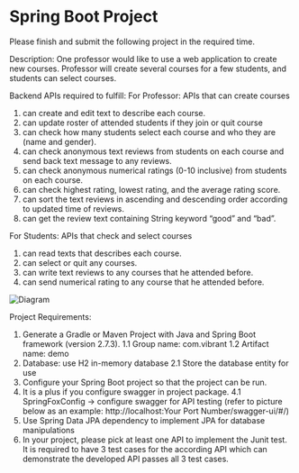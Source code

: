 # Spring Boot Project

Please finish and submit the following project in the required time.

Description:
One professor would like to use a web application to create new courses.
Professor will create several courses for a few students, and students can select courses.

Backend APIs required to fulfill:
For Professor: APIs that can create courses
1.	can create and edit text to describe each course.
2.	can update roster of attended students if they join or quit course
3.	can check how many students select each course and who they are (name and gender). 
4.	can check anonymous text reviews from students on each course and send back text message to any reviews.
5.	can check anonymous numerical ratings (0-10 inclusive) from students on each course.
6.	can check highest rating, lowest rating, and the average rating score.
7.	can sort the text reviews in ascending and descending order according to updated time of reviews.
8.	can get the review text containing String keyword “good” and “bad”.

For Students: APIs that check and select courses
1.	can read texts that describes each course.
2.	can select or quit any courses.
3.	can write text reviews to any courses that he attended before.
4.	can send numerical rating to any course that he attended before.

![Diagram](https://user-images.githubusercontent.com/112025981/188245719-739ae91f-bb76-406e-ad9d-861c58bc7b1f.svg)

Project Requirements:
1.	Generate a Gradle or Maven Project with Java and Spring Boot framework (version 2.7.3).
  1.1 Group name: com.vibrant
  1.2 Artifact name: demo
2.	Database: use H2 in-memory database
  2.1 Store the database entity for use
3.	Configure your Spring Boot project so that the project can be run.
4.	It is a plus if you configure swagger in project package.
  4.1 SpringFoxConfig → configure swagger for API testing (refer to picture below as an example:   http://localhost:Your Port Number/swagger-ui/#/)
5.	Use Spring Data JPA dependency to implement JPA for database manipulations 
6.	In your project, please pick at least one API to implement the Junit test. It is required to have 3 test cases for the according API which can demonstrate the developed API passes all 3 test cases.
